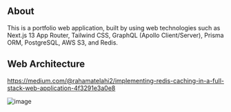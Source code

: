 ## About
This is a portfolio web application, built by using web technologies such as Next.js 13 App Router, Tailwind CSS, GraphQL (Apollo Client/Server), Prisma ORM, PostgreSQL, AWS S3, and Redis.

## Web Architecture
https://medium.com/@rahamatelahi2/implementing-redis-caching-in-a-full-stack-web-application-4f3291e3a0e8

![image](https://github.com/user-attachments/assets/e45c444b-6a70-412d-875b-d9f6ebe28532)
